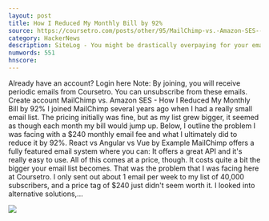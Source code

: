 ```yaml
---
layout: post
title: How I Reduced My Monthly Bill by 92%
source: https://coursetro.com/posts/other/95/MailChimp-vs.-Amazon-SES---How-I-Reduced-My-Monthly-Bill-by-92%
category: HackerNews
description: SiteLog - You might be drastically overpaying for your email service, like I was. Let me show you what I did to reduce it big time.
numwords: 551
hnscore: 
---
```


Already have an account? Login here  Note: By joining, you will receive periodic emails from Coursetro. You can unsubscribe from these emails.  Create account  MailChimp vs. Amazon SES - How I Reduced My Monthly Bill by 92%  I joined MailChimp several years ago when I had a really small email list. The pricing initially was fine, but as my list grew bigger, it seemed as though each month my bill would jump up.  Below, I outline the problem I was facing with a $240 monthly email fee and what I ultimately did to reduce it by 92%.  React vs Angular vs Vue by Example  MailChimp offers a fully featured email system where you can:  It offers a great API and it's really easy to use. All of this comes at a price, though. It costs quite a bit the bigger your email list becomes. That was the problem that I was facing here at Coursetro.  I only sent out about 1 email per week to my list of 40,000 subscribers, and a price tag of $240 just didn't seem worth it.  I looked into alternative solutions,...

![](https://coursetro.com/images/post-other.png)
<!--description-->